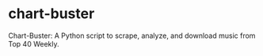 # chart-buster
Chart-Buster: A Python script to scrape, analyze, and download music from Top 40 Weekly.
